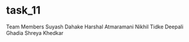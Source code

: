 # task_11

Team Members
Suyash Dahake
Harshal Atmaramani
Nikhil Tidke
Deepali Ghadia
Shreya Khedkar


